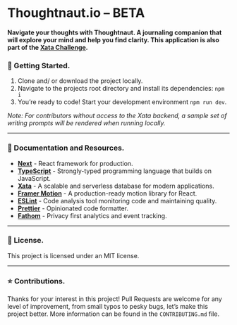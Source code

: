 # Thoughtnaut.io – BETA

**Navigate your thoughts with Thoughtnaut. A journaling companion that will explore your mind and help you find clarity. This application is also part of the [Xata Challenge](https://xata.io/challenge).**

### 🚀 Getting Started.

1. Clone and/ or download the project locally.
1. Navigate to the projects root directory and install its dependencies: `npm i`
1. You’re ready to code! Start your development environment `npm run dev`.

_Note: For contributors without access to the Xata backend, a sample set of writing prompts will be rendered when running locally._

---

### 🔗 Documentation and Resources.

- **[Next](https://nextjs.org/)** - React framework for production.
- **[TypeScript](https://www.typescriptlang.org/)** - Strongly-typed programming language that builds on JavaScript.
- **[Xata](https://xata.io/)** - A scalable and serverless database for modern applications.
- **[Framer Motion](https://www.framer.com/motion/)** - A production-ready motion library for React.
- **[ESLint](https://eslint.org/)** - Code analysis tool monitoring code and maintaining quality.
- **[Prettier](https://prettier.io/)** - Opinionated code formatter.
- **[Fathom](https://usefathom.com/ref/FBBCWG)** - Privacy first analytics and event tracking.

---

### 💼 License.

This project is licensed under an MIT license.

---

### ⭐️ Contributions.

Thanks for your interest in this project! Pull Requests are welcome for any level of improvement, from small typos to pesky bugs, let’s make this project better. More information can be found in the `CONTRIBUTING.md` file.
